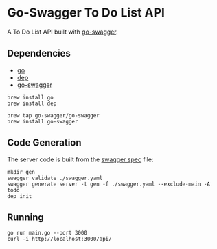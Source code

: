 # Go-Swagger To Do List API

A To Do List API built with [go-swagger](https://goswagger.io/).

## Dependencies

*   [go](https://golang.org/)
*   [dep](https://github.com/golang/dep)
*   [go-swagger](https://goswagger.io/)

```shell
brew install go
brew install dep

brew tap go-swagger/go-swagger
brew install go-swagger
```

## Code Generation

The server code is built from the [swagger spec](./swagger.yml) file:

```shell
mkdir gen
swagger validate ./swagger.yaml
swagger generate server -t gen -f ./swagger.yaml --exclude-main -A todo
dep init
```

## Running

```shell
go run main.go --port 3000
curl -i http://localhost:3000/api/
```
